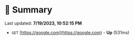 # 📖 Summary
Last updated: **7/19/2023, 10:52:15 PM**

- `GET` [https://google.com](https://google.com) - **Up** (531ms)
